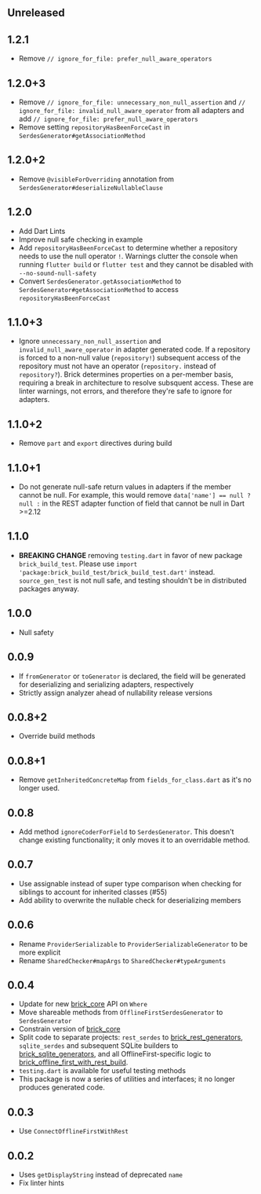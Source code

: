 ## Unreleased

## 1.2.1

* Remove `// ignore_for_file: prefer_null_aware_operators`

## 1.2.0+3

* Remove `// ignore_for_file: unnecessary_non_null_assertion` and `// ignore_for_file: invalid_null_aware_operator` from all adapters and add `// ignore_for_file: prefer_null_aware_operators`
* Remove setting `repositoryHasBeenForceCast` in `SerdesGenerator#getAssociationMethod`

## 1.2.0+2

* Remove `@visibleForOverriding` annotation from `SerdesGenerator#deserializeNullableClause`

## 1.2.0

* Add Dart Lints
* Improve null safe checking in example
* Add `repositoryHasBeenForceCast` to determine whether a repository needs to use the null operator `!`. Warnings clutter the console when running `flutter build` or `flutter test` and they cannot be disabled with `--no-sound-null-safety`
* Convert `SerdesGenerator.getAssociationMethod` to `SerdesGenerator#getAssociationMethod` to access `repositoryHasBeenForceCast`

## 1.1.0+3

* Ignore `unnecessary_non_null_assertion` and `invalid_null_aware_operator` in adapter generated code. If a repository is forced to a non-null value (`repository!`) subsequent access of the repository must not have an operator (`repository.` instead of `repository?`). Brick determines properties on a per-member basis, requiring a break in architecture to resolve subsquent access. These are linter warnings, not errors, and therefore they're safe to ignore for adapters.

## 1.1.0+2

* Remove `part` and `export` directives during build

## 1.1.0+1

* Do not generate null-safe return values in adapters if the member cannot be null. For example, this would remove `data['name'] == null ? null :` in the REST adapter function of field that cannot be null in Dart >=2.12

## 1.1.0

* **BREAKING CHANGE** removing  `testing.dart` in favor of new package `brick_build_test`. Please use `import 'package:brick_build_test/brick_build_test.dart'` instead. `source_gen_test` is not null safe, and testing shouldn't be in distributed packages anyway.

## 1.0.0

* Null safety

## 0.0.9

* If `fromGenerator` or `toGenerator` is declared, the field will be generated for deserializing and serializing adapters, respectively
* Strictly assign analyzer ahead of nullability release versions

## 0.0.8+2

* Override build methods

## 0.0.8+1

* Remove `getInheritedConcreteMap` from `fields_for_class.dart` as it's no longer used.

## 0.0.8

* Add method `ignoreCoderForField` to `SerdesGenerator`. This doesn't change existing functionality; it only moves it to an overridable method.

## 0.0.7

* Use assignable instead of super type comparison when checking for siblings to account for inherited classes (#55)
* Add ability to overwrite the nullable check for deserializing members

## 0.0.6

* Rename `ProviderSerializable` to `ProviderSerializableGenerator` to be more explicit
* Rename `SharedChecker#mapArgs` to `SharedChecker#typeArguments`

## 0.0.4

* Update for new [brick_core](https://github.com/greenbits/brick/tree/master/packages/brick_core) API on `Where`
* Move shareable methods from `OfflineFirstSerdesGenerator` to `SerdesGenerator`
* Constrain version of [brick_core](https://github.com/greenbits/brick/tree/master/packages/brick_core)
* Split code to separate projects: `rest_serdes` to [brick_rest_generators](https://github.com/greenbits/brick/tree/master/packages/brick_rest_generators), `sqlite_serdes` and subsequent SQLite builders to [brick_sqlite_generators](https://github.com/greenbits/brick/tree/master/packages/brick_sqlite_generators), and all OfflineFirst-specific logic to [brick_offline_first_with_rest_build](https://github.com/greenbits/brick/tree/master/packages/brick_offline_first_with_rest).
* `testing.dart` is available for useful testing methods
* This package is now a series of utilities and interfaces; it no longer produces generated code.

## 0.0.3

* Use `ConnectOfflineFirstWithRest`

## 0.0.2

* Uses `getDisplayString` instead of deprecated `name`
* Fix linter hints
